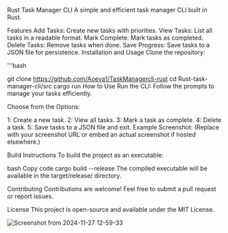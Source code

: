 Rust Task Manager CLI
A simple and efficient task manager CLI built in Rust.



Features
Add Tasks: Create new tasks with priorities.
View Tasks: List all tasks in a readable format.
Mark Complete: Mark tasks as completed.
Delete Tasks: Remove tasks when done.
Save Progress: Save tasks to a JSON file for persistence.
Installation and Usage
Clone the repository:

'''bash

git clone https://github.com/Aoeva1/TaskManagercli-rust
cd Rust-task-manager-cli/src
cargo run
How to Use
Run the CLI: Follow the prompts to manage your tasks efficiently.

Choose from the Options:

1: Create a new task.
2: View all tasks.
3: Mark a task as complete.
4: Delete a task.
5: Save tasks to a JSON file and exit.
Example Screenshot:
(Replace with your screenshot URL or embed an actual screenshot if hosted elsewhere.)


Build Instructions
To build the project as an executable:

bash
Copy code
cargo build --release
The compiled executable will be available in the target/release/ directory.

Contributing
Contributions are welcome! Feel free to submit a pull request or report issues.

License
This project is open-source and available under the MIT License.

![Screenshot from 2024-11-27 12-59-33](https://github.com/user-attachments/assets/fabcbb37-e73b-41db-8ab1-2a63f0a8170c)
